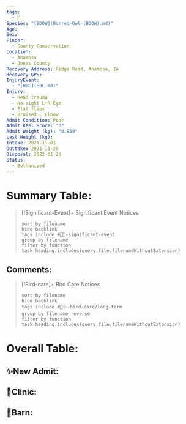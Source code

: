 ```yaml
---
tags:
  - 🦅
Species: "[BDOW](Barred-Owl-(BDOW).md)"
Age: 
Sex: 
Finder:
  - County Conservation
Location:
  - Anamosa
  - Jones County
Recovery Address: Ridge Road, Anamosa, IA
Recovery GPS: 
InjuryEvent:
  - "[HBC](HBC.md)"
Injury:
  - Head trauma
  - No sight L+R Eye
  - Flat flies
  - Bruised L Elbow
Admit Condition: Poor
Admit Keel Score: "3"
Admit Weight (kg): "0.858"
Last Weight (kg): 
Intake: 2021-11-01
Outtake: 2021-11-29
Disposal: 2022-01-20
Status:
  - Euthanized
---
```


# Summary Table:

> [!Significant-Event]+ Significant Event Notices
>   ```tasks 
>   sort by filename
>   hide backlink
>   tags include #🦅💥-significant-event
>   group by filename 
>   filter by function task.heading.includes(query.file.filenameWithoutExtension)
>   ```

## Comments:

> [!Bird-care]+ Bird Care Notices
>   ```tasks 
>   sort by filename
>   hide backlink
>   tags include #🦅🩺-bird-care/long-term 
>   group by filename reverse
>   filter by function task.heading.includes(query.file.filenameWithoutExtension)
>   ```

# Overall Table:

## ✨New Admit:



## 🏥Clinic:



## 🏡Barn:


